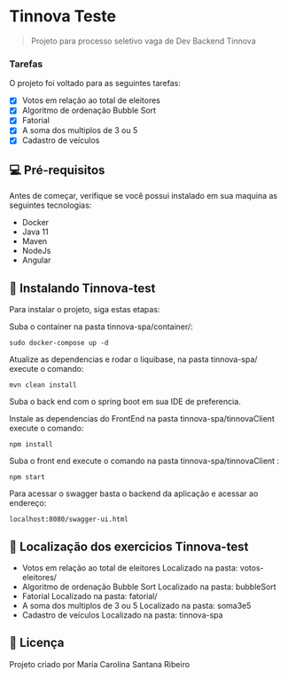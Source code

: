 # Tinnova Teste

> Projeto para processo seletivo vaga de Dev Backend Tinnova

### Tarefas 

O projeto foi voltado para as seguintes tarefas:

- [x] Votos em relação ao total de eleitores
- [x] Algoritmo de ordenação Bubble Sort
- [x] Fatorial
- [x] A soma dos multiplos de 3 ou 5
- [x] Cadastro de veículos

## 💻 Pré-requisitos

Antes de começar, verifique se você possui instalado em sua maquina as seguintes tecnologias:
* Docker
* Java 11
* Maven
* NodeJs
* Angular


## 🚀 Instalando Tinnova-test

Para instalar o projeto, siga estas etapas:

Suba o container na pasta tinnova-spa/container/:

```
sudo docker-compose up -d
```

Atualize as dependencias e rodar o liquibase, na pasta tinnova-spa/ execute o comando:
```
mvn clean install
```
Suba o back end com o spring boot em sua IDE de preferencia.

Instale as dependencias do FrontEnd na pasta tinnova-spa/tinnovaClient execute o comando:
```
npm install
```

Suba o front end execute o comando na pasta tinnova-spa/tinnovaClient :
```
npm start
```
Para acessar o swagger basta o backend da aplicação e acessar ao endereço:
```
localhost:8080/swagger-ui.html
```

## 🚀 Localização dos exercicios Tinnova-test
- Votos em relação ao total de eleitores
	Localizado na pasta: votos-eleitores/
- Algoritmo de ordenação Bubble Sort
	Localizado na pasta: bubbleSort
- Fatorial
	Localizado na pasta: fatorial/
- A soma dos multiplos de 3 ou 5
	Localizado na pasta: soma3e5
- Cadastro de veículos
	Localizado na pasta: tinnova-spa


## 🍜 Licença
Projeto criado por Maria Carolina Santana Ribeiro

